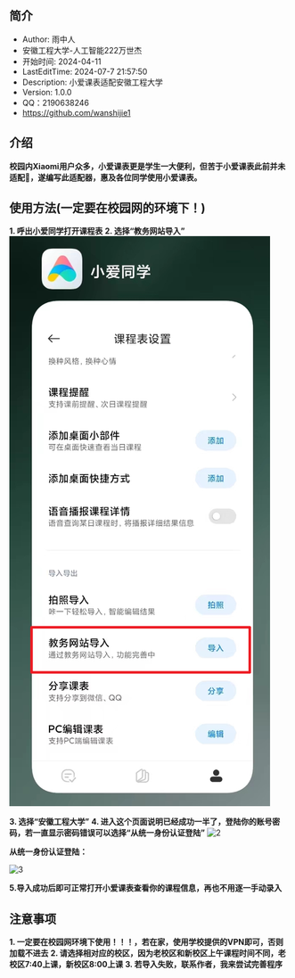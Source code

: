 ## 简介
* Author: 雨中人
* 安徽工程大学-人工智能222万世杰
* 开始时间: 2024-04-11 
* LastEditTime: 2024-07-7 21:57:50
* Description: 小爱课表适配安徽工程大学
* Version: 1.0.0
* QQ：2190638246
* https://github.com/wanshijie1

## 介绍
**校园内Xiaomi用户众多，小爱课表更是学生一大便利，但苦于小爱课表此前并未适配🍊，遂编写此适配器，惠及各位同学使用小爱课表。**

## 使用方法(一定要在校园网的环境下！)
**1. 呼出小爱同学打开课程表**
**2. 选择“教务网站导入”**
![1](1.png)

**3. 选择“安徽工程大学”**
**4. 进入这个页面说明已经成功一半了，登陆你的账号密码，若一直显示密码错误可以选择“从统一身份认证登陆”**
![2](2.png)

**从统一身份认证登陆：**

![3](3.png)

**5.导入成功后即可正常打开小爱课表查看你的课程信息，再也不用逐一手动录入**

## 注意事项
**1. 一定要在校园网环境下使用！！！，若在家，使用学校提供的VPN即可，否则加载不进去**
**2. 请选择相对应的校区，因为老校区和新校区上午课程时间不同，老校区7:40上课，新校区8:00上课**
**3. 若导入失败，联系作者，我来尝试完善程序**
